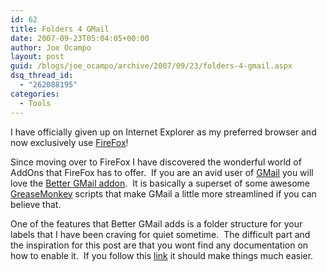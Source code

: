 ```yaml
---
id: 62
title: Folders 4 GMail
date: 2007-09-23T05:04:05+00:00
author: Joe Ocampo
layout: post
guid: /blogs/joe_ocampo/archive/2007/09/23/folders-4-gmail.aspx
dsq_thread_id:
  - "262088195"
categories:
  - Tools
---
```

I have officially given up on Internet Explorer as my preferred browser and now exclusively use [FireFox](http://www.mozilla.com/en-US/firefox/)!

Since moving over to FireFox I have discovered the wonderful world of AddOns that FireFox has to offer.&nbsp; If you are an avid user of [GMail](https://www.google.com/accounts/ServiceLogin?service=mail&passive=true&rm=false&continue=http%3A%2F%2Fmail.google.com%2Fmail%2F%3Fui%3Dhtml%26zy%3Dl&ltmpl=default&ltmplcache=2) you will love the [Better GMail addon](https://addons.mozilla.org/en-US/firefox/addon/4866).&nbsp; It is basically a superset of some awesome [GreaseMonkey](https://addons.mozilla.org/en-US/firefox/addon/748) scripts that make GMail a little more streamlined if you can believe that.

One of the features that Better GMail adds is a folder structure for your labels that I have been craving for quiet sometime.&nbsp; The difficult part and the inspiration for this post are that you wont find any documentation on how to enable it.&nbsp; If you follow this [link](http://www.arend-von-reinersdorff.com/folders4gmail/) it should make things much easier.